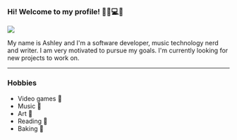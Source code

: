 ### Hi! Welcome to my profile! 👋🏽💻🎵

<img src = "https://raw.githubusercontent.com/kiwihero/kiwihero/master/images/Ashley%20Freels.png">

My name is Ashley and I'm a software developer, music technology nerd and writer.
I am very motivated to pursue my goals. I'm currently 
looking for new projects to work on.

------------------------------------------
### Hobbies
* Video games  :space_invader:
* Music  :violin:
* Art  :art:
* Reading  :closed_book:
* Baking  :cookie:




